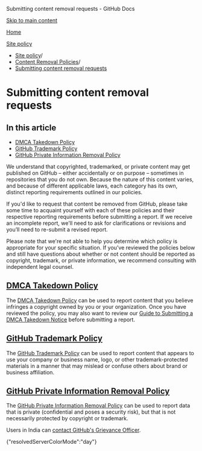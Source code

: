 Submitting content removal requests - GitHub Docs

[Skip to main content](#main-content)

[Home](/ja)

[Site policy](/ja/site-policy)

* [Site policy](/ja/site-policy)/
* [Content Removal Policies](/ja/site-policy/content-removal-policies)/
* [Submitting content removal requests](/ja/site-policy/content-removal-policies/submitting-content-removal-requests)

Submitting content removal requests
==========

In this article
----------

* [DMCA Takedown Policy](#dmca-takedown-policy)
* [GitHub Trademark Policy](#github-trademark-policy)
* [GitHub Private Information Removal Policy](#github-private-information-removal-policy)

We understand that copyrighted, trademarked, or private content may get published on GitHub – either accidentally or on purpose – sometimes in repositories that you do not own. Because the nature of this content varies, and because of different applicable laws, each category has its own, distinct reporting requirements outlined in our policies.

If you'd like to request that content be removed from GitHub, please take some time to acquaint yourself with each of these policies and their respective reporting requirements before submitting a report. If we receive an incomplete report, we'll need to ask for clarifications or revisions and you’ll need to re-submit a revised report.

Please note that we're not able to help you determine which policy is appropriate for your specific situation. If you’ve reviewed the policies below and still have questions about whether or not content should be reported as copyright, trademark, or private information, we recommend consulting with independent legal counsel.

[DMCA Takedown Policy](#dmca-takedown-policy)
----------

The [DMCA Takedown Policy](/ja/site-policy/content-removal-policies/dmca-takedown-policy) can be used to report content that you believe infringes a copyright owned by you or your organization. Once you have reviewed the policy, you may also want to review our [Guide to Submitting a DMCA Takedown Notice](/ja/site-policy/content-removal-policies/guide-to-submitting-a-dmca-takedown-notice) before submitting a report.

[GitHub Trademark Policy](#github-trademark-policy)
----------

The [GitHub Trademark Policy](/ja/site-policy/content-removal-policies/github-trademark-policy) can be used to report content that appears to use your company or business name, logo, or other trademark-protected materials in a manner that may mislead or confuse others about brand or business affiliation.

[GitHub Private Information Removal Policy](#github-private-information-removal-policy)
----------

The [GitHub Private Information Removal Policy](/ja/site-policy/content-removal-policies/github-private-information-removal-policy) can be used to report data that is private (confidential and poses a security risk), but that is not necessarily protected by copyright or trademark.

Users in India can [contact GitHub's Grievance Officer](https://support.github.com/contact/india-grievance-officer).

{"resolvedServerColorMode":"day"}
